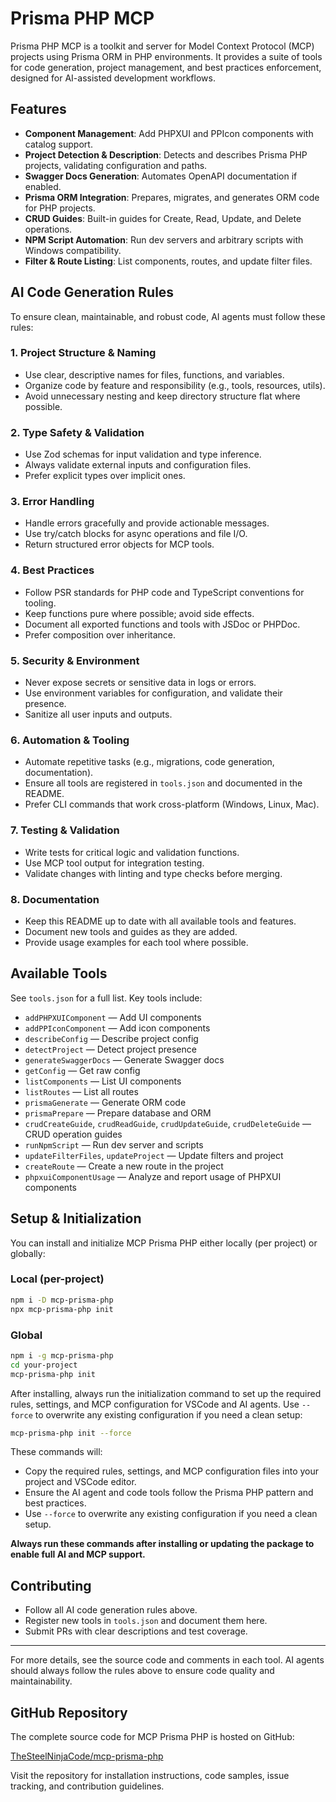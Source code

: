 # Prisma PHP MCP

Prisma PHP MCP is a toolkit and server for Model Context Protocol (MCP) projects using Prisma ORM in PHP environments. It provides a suite of tools for code generation, project management, and best practices enforcement, designed for AI-assisted development workflows.

## Features

- **Component Management**: Add PHPXUI and PPIcon components with catalog support.
- **Project Detection & Description**: Detects and describes Prisma PHP projects, validating configuration and paths.
- **Swagger Docs Generation**: Automates OpenAPI documentation if enabled.
- **Prisma ORM Integration**: Prepares, migrates, and generates ORM code for PHP projects.
- **CRUD Guides**: Built-in guides for Create, Read, Update, and Delete operations.
- **NPM Script Automation**: Run dev servers and arbitrary scripts with Windows compatibility.
- **Filter & Route Listing**: List components, routes, and update filter files.

## AI Code Generation Rules

To ensure clean, maintainable, and robust code, AI agents must follow these rules:

### 1. **Project Structure & Naming**

- Use clear, descriptive names for files, functions, and variables.
- Organize code by feature and responsibility (e.g., tools, resources, utils).
- Avoid unnecessary nesting and keep directory structure flat where possible.

### 2. **Type Safety & Validation**

- Use Zod schemas for input validation and type inference.
- Always validate external inputs and configuration files.
- Prefer explicit types over implicit ones.

### 3. **Error Handling**

- Handle errors gracefully and provide actionable messages.
- Use try/catch blocks for async operations and file I/O.
- Return structured error objects for MCP tools.

### 4. **Best Practices**

- Follow PSR standards for PHP code and TypeScript conventions for tooling.
- Keep functions pure where possible; avoid side effects.
- Document all exported functions and tools with JSDoc or PHPDoc.
- Prefer composition over inheritance.

### 5. **Security & Environment**

- Never expose secrets or sensitive data in logs or errors.
- Use environment variables for configuration, and validate their presence.
- Sanitize all user inputs and outputs.

### 6. **Automation & Tooling**

- Automate repetitive tasks (e.g., migrations, code generation, documentation).
- Ensure all tools are registered in `tools.json` and documented in the README.
- Prefer CLI commands that work cross-platform (Windows, Linux, Mac).

### 7. **Testing & Validation**

- Write tests for critical logic and validation functions.
- Use MCP tool output for integration testing.
- Validate changes with linting and type checks before merging.

### 8. **Documentation**

- Keep this README up to date with all available tools and features.
- Document new tools and guides as they are added.
- Provide usage examples for each tool where possible.

## Available Tools

See `tools.json` for a full list. Key tools include:

- `addPHPXUIComponent` — Add UI components
- `addPPIconComponent` — Add icon components
- `describeConfig` — Describe project config
- `detectProject` — Detect project presence
- `generateSwaggerDocs` — Generate Swagger docs
- `getConfig` — Get raw config
- `listComponents` — List UI components
- `listRoutes` — List all routes
- `prismaGenerate` — Generate ORM code
- `prismaPrepare` — Prepare database and ORM
- `crudCreateGuide`, `crudReadGuide`, `crudUpdateGuide`, `crudDeleteGuide` — CRUD operation guides
- `runNpmScript` — Run dev server and scripts
- `updateFilterFiles`, `updateProject` — Update filters and project
- `createRoute` — Create a new route in the project
- `phpxuiComponentUsage` — Analyze and report usage of PHPXUI components

## Setup & Initialization

You can install and initialize MCP Prisma PHP either locally (per project) or globally:

### Local (per-project)

```sh
npm i -D mcp-prisma-php
npx mcp-prisma-php init
```

### Global

```sh
npm i -g mcp-prisma-php
cd your-project
mcp-prisma-php init
```

After installing, always run the initialization command to set up the required rules, settings, and MCP configuration for VSCode and AI agents. Use `--force` to overwrite any existing configuration if you need a clean setup:

```sh
mcp-prisma-php init --force
```

These commands will:

- Copy the required rules, settings, and MCP configuration files into your project and VSCode editor.
- Ensure the AI agent and code tools follow the Prisma PHP pattern and best practices.
- Use `--force` to overwrite any existing configuration if you need a clean setup.

**Always run these commands after installing or updating the package to enable full AI and MCP support.**

## Contributing

- Follow all AI code generation rules above.
- Register new tools in `tools.json` and document them here.
- Submit PRs with clear descriptions and test coverage.

---

For more details, see the source code and comments in each tool. AI agents should always follow the rules above to ensure code quality and maintainability.

## GitHub Repository

The complete source code for MCP Prisma PHP is hosted on GitHub:

[TheSteelNinjaCode/mcp-prisma-php](https://github.com/TheSteelNinjaCode/mcp-prisma-php.git)

Visit the repository for installation instructions, code samples, issue tracking, and contribution guidelines.
